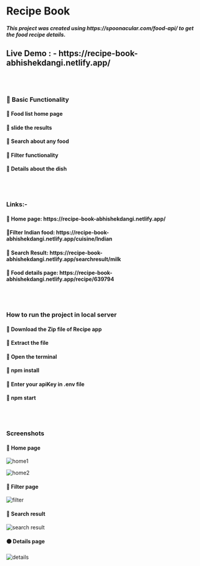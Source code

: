 <h1>Recipe Book</h1>
<h5>This project was created using https://spoonacular.com/food-api/ to get the food recipe details.</h5>

<h2>Live Demo : - https://recipe-book-abhishekdangi.netlify.app/</h2>

<br/><br/>

<h3>🔴 Basic Functionality</h3>
<h4>🔴 Food list home page</h4>
<h4>🔴 slide the results</h4>
<h4>🔴 Search about any food</h4>
<h4>🔴 Filter functionality</h4>
<h4>🔴 Details about the dish</h4>


<br/><br/>

<h3>Links:-</h3>
<h4>🔴 Home page: https://recipe-book-abhishekdangi.netlify.app/</h4>
<h4>🔴Filter Indian food: https://recipe-book-abhishekdangi.netlify.app/cuisine/Indian</h4>
<h4>🔴 Search Result: https://recipe-book-abhishekdangi.netlify.app/searchresult/milk</h4>
<h4>🔴 Food details page: https://recipe-book-abhishekdangi.netlify.app/recipe/639794</h4>


<br/><br/>

<h3>How to run the project in local server
</h3>
<h4>🔴 Download the Zip file of Recipe app</h4>
<h4>🔴 Extract the file</h4>
<h4>🔴 Open the terminal</h4>
<h4>🔴 npm install</h4>
<h4>🔴 Enter your apiKey in .env file</h4>
<h4>🔴 npm start</h4>
<br/><br/>
<h3>Screenshots</h3>

<h4>🔴 Home page</h4>

![home1](https://github.com/abhishekdangi006/recipe-book/assets/76874880/1664b06d-13e5-4957-84b3-ae0f5378b9e7)

![home2](https://github.com/abhishekdangi006/recipe-book/assets/76874880/dd197094-4c36-4388-a53a-2de92c0785e8)


<h4>🔴 Filter page</h4>

![filter](https://github.com/abhishekdangi006/recipe-book/assets/76874880/64327858-be1d-49d9-b210-dc7692d0f767)


<h4>🔴 Search result</h4>

![search result](https://github.com/abhishekdangi006/recipe-book/assets/76874880/a3a36ad5-c547-4128-a4f2-4d1f36013a6c)


<h4>⚫ Details page</h4>

![details](https://github.com/abhishekdangi006/recipe-book/assets/76874880/68a41f96-3b7d-4c52-a1a7-7d633b05abad)

